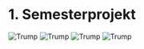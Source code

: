# 1. Semesterprojekt

![Trump](https://media.giphy.com/media/hPPx8yk3Bmqys/giphy.gif)
![Trump](https://media.giphy.com/media/wJNGA01o1Zxp6/giphy.gif)
![Trump](https://media.giphy.com/media/HWkZuvTJw95vi/giphy.gif)
![Trump](https://media.giphy.com/media/xTiTnHXbRoaZ1B1Mo8/giphy.gif)
